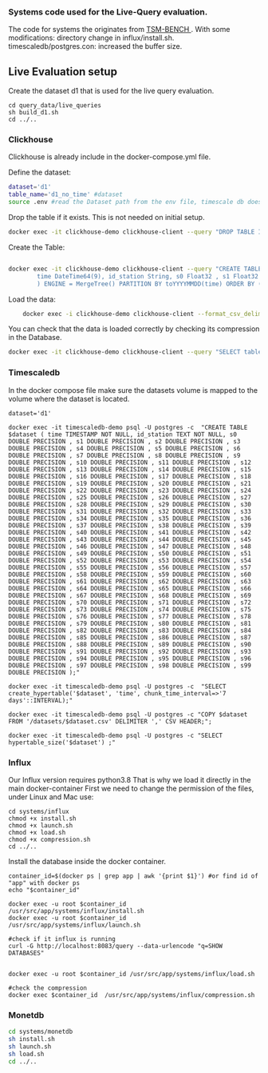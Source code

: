 ### Systems code used for the Live-Query evaluation. 

The code for systems the originates from <a href = "https://github.com/eXascaleInfolab/TSM-Bench"> TSM-BENCH </a>. With 
some modifications:
directory change in influx/install.sh.  
timescaledb/postgres.con: increased the buffer size.


## Live Evaluation  setup

Create the dataset d1 that is used for the live query evaluation. 
```shell
cd query_data/live_queries
sh build_d1.sh
cd ../..
```

### Clickhouse
Clickhouse is already include in the docker-compose.yml file.

Define the dataset:
```bash
dataset='d1'
table_name='d1_no_time' #dataset
source .env #read the Dataset path from the env file, timescale db does this when docker ist started already
```  

Drop the table if it exists. This is not needed on initial setup.
```bash 
docker exec -it clickhouse-demo clickhouse-client --query "DROP TABLE IF EXISTS $table_name;"
```  

Create the Table:
```bash

docker exec -it clickhouse-demo clickhouse-client --query "CREATE TABLE IF NOT EXISTS $table_name (  \
        time DateTime64(9), id_station String, s0 Float32 , s1 Float32 , s2 Float32 , s3 Float32 , s4 Float32 , s5 Float32 , s6 Float32 , s7 Float32 , s8 Float32 , s9 Float32 , s10 Float32 , s11 Float32 , s12 Float32 , s13 Float32 , s14 Float32 , s15 Float32 , s16 Float32 , s17 Float32 , s18 Float32 , s19 Float32 , s20 Float32 , s21 Float32 , s22 Float32 , s23 Float32 , s24 Float32 , s25 Float32 , s26 Float32 , s27 Float32 , s28 Float32 , s29 Float32 , s30 Float32 , s31 Float32 , s32 Float32 , s33 Float32 , s34 Float32 , s35 Float32 , s36 Float32 , s37 Float32 , s38 Float32 , s39 Float32 , s40 Float32 , s41 Float32 , s42 Float32 , s43 Float32 , s44 Float32 , s45 Float32 , s46 Float32 , s47 Float32 , s48 Float32 , s49 Float32 , s50 Float32 , s51 Float32 , s52 Float32 , s53 Float32 , s54 Float32 , s55 Float32 , s56 Float32 , s57 Float32 , s58 Float32 , s59 Float32 , s60 Float32 , s61 Float32 , s62 Float32 , s63 Float32 , s64 Float32 , s65 Float32 , s66 Float32 , s67 Float32 , s68 Float32 , s69 Float32 , s70 Float32 , s71 Float32 , s72 Float32 , s73 Float32 , s74 Float32 , s75 Float32 , s76 Float32 , s77 Float32 , s78 Float32 , s79 Float32 , s80 Float32 , s81 Float32 , s82 Float32 , s83 Float32 , s84 Float32 , s85 Float32 , s86 Float32 , s87 Float32 , s88 Float32 , s89 Float32 , s90 Float32 , s91 Float32 , s92 Float32 , s93 Float32 , s94 Float32 , s95 Float32 , s96 Float32 , s97 Float32 , s98 Float32 , s99 Float32 \
        ) ENGINE = MergeTree() PARTITION BY toYYYYMMDD(time) ORDER BY (id_station,time) Primary key (id_station);"

```  

Load the data:
```bash
    docker exec -i clickhouse-demo clickhouse-client --format_csv_delimiter="," -q "INSERT INTO $dataset FORMAT CSV" < $DATASET_PATH$dataset.csv
```  

You can check that the data is loaded correctly by checking its compression in the Database.
```bash
docker exec -it clickhouse-demo clickhouse-client --query "SELECT table, formatReadableSize(sum(bytes)) as size FROM system.parts WHERE active AND table='$dataset' GROUP BY table;"
```  

###  Timescaledb
In the docker compose file make sure the datasets volume is
mapped to the volume where the dataset is located.

```shell
dataset='d1'

docker exec -it timescaledb-demo psql -U postgres -c  "CREATE TABLE $dataset ( time TIMESTAMP NOT NULL, id_station TEXT NOT NULL, s0 DOUBLE PRECISION , s1 DOUBLE PRECISION , s2 DOUBLE PRECISION , s3 DOUBLE PRECISION , s4 DOUBLE PRECISION , s5 DOUBLE PRECISION , s6 DOUBLE PRECISION , s7 DOUBLE PRECISION , s8 DOUBLE PRECISION , s9 DOUBLE PRECISION , s10 DOUBLE PRECISION , s11 DOUBLE PRECISION , s12 DOUBLE PRECISION , s13 DOUBLE PRECISION , s14 DOUBLE PRECISION , s15 DOUBLE PRECISION , s16 DOUBLE PRECISION , s17 DOUBLE PRECISION , s18 DOUBLE PRECISION , s19 DOUBLE PRECISION , s20 DOUBLE PRECISION , s21 DOUBLE PRECISION , s22 DOUBLE PRECISION , s23 DOUBLE PRECISION , s24 DOUBLE PRECISION , s25 DOUBLE PRECISION , s26 DOUBLE PRECISION , s27 DOUBLE PRECISION , s28 DOUBLE PRECISION , s29 DOUBLE PRECISION , s30 DOUBLE PRECISION , s31 DOUBLE PRECISION , s32 DOUBLE PRECISION , s33 DOUBLE PRECISION , s34 DOUBLE PRECISION , s35 DOUBLE PRECISION , s36 DOUBLE PRECISION , s37 DOUBLE PRECISION , s38 DOUBLE PRECISION , s39 DOUBLE PRECISION , s40 DOUBLE PRECISION , s41 DOUBLE PRECISION , s42 DOUBLE PRECISION , s43 DOUBLE PRECISION , s44 DOUBLE PRECISION , s45 DOUBLE PRECISION , s46 DOUBLE PRECISION , s47 DOUBLE PRECISION , s48 DOUBLE PRECISION , s49 DOUBLE PRECISION , s50 DOUBLE PRECISION , s51 DOUBLE PRECISION , s52 DOUBLE PRECISION , s53 DOUBLE PRECISION , s54 DOUBLE PRECISION , s55 DOUBLE PRECISION , s56 DOUBLE PRECISION , s57 DOUBLE PRECISION , s58 DOUBLE PRECISION , s59 DOUBLE PRECISION , s60 DOUBLE PRECISION , s61 DOUBLE PRECISION , s62 DOUBLE PRECISION , s63 DOUBLE PRECISION , s64 DOUBLE PRECISION , s65 DOUBLE PRECISION , s66 DOUBLE PRECISION , s67 DOUBLE PRECISION , s68 DOUBLE PRECISION , s69 DOUBLE PRECISION , s70 DOUBLE PRECISION , s71 DOUBLE PRECISION , s72 DOUBLE PRECISION , s73 DOUBLE PRECISION , s74 DOUBLE PRECISION , s75 DOUBLE PRECISION , s76 DOUBLE PRECISION , s77 DOUBLE PRECISION , s78 DOUBLE PRECISION , s79 DOUBLE PRECISION , s80 DOUBLE PRECISION , s81 DOUBLE PRECISION , s82 DOUBLE PRECISION , s83 DOUBLE PRECISION , s84 DOUBLE PRECISION , s85 DOUBLE PRECISION , s86 DOUBLE PRECISION , s87 DOUBLE PRECISION , s88 DOUBLE PRECISION , s89 DOUBLE PRECISION , s90 DOUBLE PRECISION , s91 DOUBLE PRECISION , s92 DOUBLE PRECISION , s93 DOUBLE PRECISION , s94 DOUBLE PRECISION , s95 DOUBLE PRECISION , s96 DOUBLE PRECISION , s97 DOUBLE PRECISION , s98 DOUBLE PRECISION , s99 DOUBLE PRECISION );"
```

```shell 
docker exec -it timescaledb-demo psql -U postgres -c  "SELECT create_hypertable('$dataset', 'time', chunk_time_interval=>'7 days'::INTERVAL);"
```

```shell
docker exec -it timescaledb-demo psql -U postgres -c "COPY $dataset FROM '/datasets/$dataset.csv' DELIMITER ',' CSV HEADER;";
```

```shell
docker exec -it timescaledb-demo psql -U postgres -c "SELECT hypertable_size('$dataset') ;"
```


### Influx 
Our Influx version requires python3.8 That is why we load it directly in the main docker-container
First we need to change the permission of the files, under Linux and Mac use:
```shell
cd systems/influx
chmod +x install.sh
chmod +x launch.sh
chmod +x load.sh
chmod +x compression.sh
cd ../..
```

Install the database inside the docker container.
```shell
container_id=$(docker ps | grep app | awk '{print $1}') #or find id of "app" with docker ps
echo "$container_id"

docker exec -u root $container_id /usr/src/app/systems/influx/install.sh
docker exec -u root $container_id /usr/src/app/systems/influx/launch.sh

#check if it influx is running
curl -G http://localhost:8083/query --data-urlencode "q=SHOW DATABASES"


docker exec -u root $container_id /usr/src/app/systems/influx/load.sh

#check the compression
docker exec $container_id  /usr/src/app/systems/influx/compression.sh
```


###  Monetdb
```bash
cd systems/monetdb
sh install.sh 
sh launch.sh
sh load.sh 
cd ../..
```  



